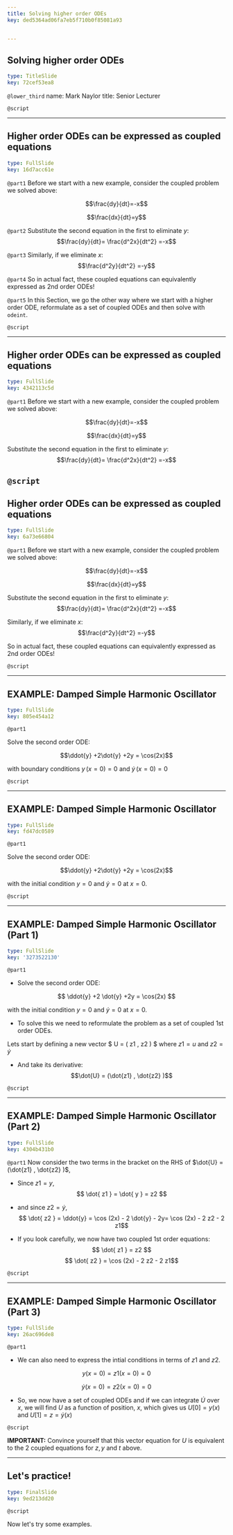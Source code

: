 ```yaml
---
title: Solving higher order ODEs
key: ded5364ad06fa7eb5f710b0f85081a93


---
```

## Solving higher order ODEs

```yaml
type: TitleSlide
key: 72cef53ea8
```

`@lower_third`
name: Mark Naylor
title: Senior Lecturer

`@script`




---
## Higher order ODEs can be expressed as coupled equations

```yaml
type: FullSlide
key: 16d7acc61e
```

`@part1`
Before we start with a new example, consider the coupled problem we solved above:

  $$\frac{dy}{dt}=-x$$
  
  $$\frac{dx}{dt}=y$$

`@part2`
Substitute the second equation in the first to eliminate $y$:
 $$\frac{dy}{dt}= \frac{d^2x}{dt^2} =-x$$

`@part3` 
 Similarly, if we eliminate $x$:
 $$\frac{d^2y}{dt^2} =-y$$
 
`@part4`
So in actual fact, these coupled equations can equivalently expressed as 2nd order ODEs!
 
`@part5`
In this Section, we go the other way where we start with a higher order ODE, reformulate as a set of coupled ODEs and then solve with `odeint`.

`@script`

---
## Higher order ODEs can be expressed as coupled equations

```yaml
type: FullSlide
key: 4342113c5d
```

`@part1`
Before we start with a new example, consider the coupled problem we solved above:

  $$\frac{dy}{dt}=-x$$
  
  $$\frac{dx}{dt}=y$$

Substitute the second equation in the first to eliminate $y$:
 $$\frac{dy}{dt}= \frac{d^2x}{dt^2} =-x$$


`@script`
---
## Higher order ODEs can be expressed as coupled equations

```yaml
type: FullSlide
key: 6a73e66804
```

`@part1`
Before we start with a new example, consider the coupled problem we solved above:

  $$\frac{dy}{dt}=-x$$
  
  $$\frac{dx}{dt}=y$$


Substitute the second equation in the first to eliminate $y$:
 $$\frac{dy}{dt}= \frac{d^2x}{dt^2} =-x$$


 Similarly, if we eliminate $x$:
 $$\frac{d^2y}{dt^2} =-y$$
 

So in actual fact, these coupled equations can equivalently expressed as 2nd order ODEs!
 
`@script`


---
## EXAMPLE: Damped Simple Harmonic Oscillator

```yaml
type: FullSlide
key: 805e454a12
```

`@part1`

Solve the second order ODE:

$$\ddot{y} +2\dot{y} +2y = \cos(2x)$$

with boundary conditions $y \, (x=0)=0$ and $\dot{y} \, (x=0)=0$

`@script`

---
## EXAMPLE: Damped Simple Harmonic Oscillator

```yaml
type: FullSlide
key: fd47dc0589
```

`@part1`

Solve the second order ODE:

$$\ddot{y} +2\dot{y} +2y = \cos(2x)$$

with the initial condition $y=0$ and $\dot{y}=0$ at $x=0$.

`@script`

---
## EXAMPLE: Damped Simple Harmonic Oscillator (Part 1)

```yaml
type: FullSlide
key: '3273522130'
```

`@part1`

- Solve the second order ODE:

$$ \ddot{y} +2 \dot{y} +2y = \cos(2x) $$

with the initial condition $y=0$ and $\dot{y}=0$ at $x=0$.

- To solve this we need to reformulate the problem as a set of coupled 1st order ODEs.

Lets start by defining a new vector $ U = ( z1 , z2 ) $ where $z1 =u$ and $z2 =\dot{y}$ 

- And take its derivative:
  $$\dot{U} =  (\dot{z1} , \dot{z2} )$$

`@script`

---
## EXAMPLE: Damped Simple Harmonic Oscillator (Part 2)

```yaml
type: FullSlide
key: 4304b431b0
```

`@part1`
 Now consider the two terms in the bracket on the RHS of $\dot{U} =  (\dot{z1} , \dot{z2} )$,

- Since $z1 = y$, 
 $$ \dot{ z1 } = \dot{ y } = z2 $$
 
- and since $z2=\dot{y}$,
 $$ \dot{ z2 } = \ddot{y} = \cos (2x) - 2 \dot{y} - 2y= \cos (2x) - 2 z2 - 2 z1$$

- If you look carefully, we now have two coupled 1st order equations:
$$ \dot{ z1 } = z2 $$
$$ \dot{ z2 } = \cos (2x) - 2 z2 - 2 z1$$

`@script`


---
## EXAMPLE: Damped Simple Harmonic Oscillator (Part 3)

```yaml
type: FullSlide
key: 26ac696de8
```

`@part1`
- We can also need to express the intial conditions in terms of $z1$ and $z2$.

$$y(x=0)=z1(x=0)=0$$

$$\dot{y}(x=0)=z2(x=0)=0$$

- So, we now have a set of coupled ODEs and if we can integrate $\dot{U}$ over $x$, we will find $U$ as a function of position, $x$, which gives us $U[0]=y(x)$ and $U[1]=z=\dot{y}(x)$


`@script`

 **IMPORTANT:** Convince yourself that this vector equation for $U$ is equivalent to the 2 coupled equations for $z,y$ and $t$ above.

---
## Let's practice!

```yaml
type: FinalSlide
key: 9ed213dd20
```

`@script`

Now let's try some examples.

